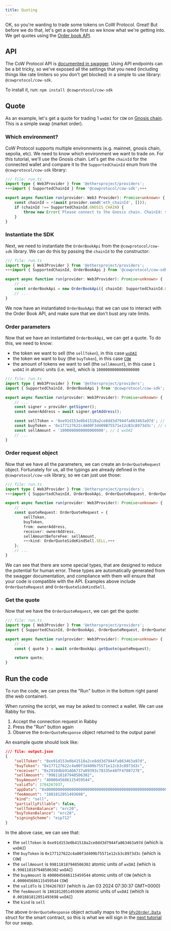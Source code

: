 ```yaml
---
title: Quoting
---
```


OK, so you're wanting to trade some tokens on CoW Protocol. Great! But before we do that, let's get a quote first so we know what we're getting into. We get quotes using the [Order book API](https://beta.docs.cow.fi/cow-protocol/tutorials/arbitrate/orderbook).

## API

The CoW Protocol API is [documented in swagger](https://beta.docs.cow.fi/cow-protocol/reference/apis/orderbook). Using API endpoints can be a bit tricky, so we've exposed all the settings that you need (including things like rate limiters so you don't get blocked) in a simple to use library: `@cowprotocol/cow-sdk`.

To install it, run: `npm install @cowprotocol/cow-sdk`

## Quote

As an example, let's get a quote for trading 1 `wxDAI` for `COW` on [Gnosis chain](https://gnosis.io/). This is a simple swap (market order).

### Which environment?

CoW Protocol supports multiple environments (e.g. mainnet, gnosis chain, sepolia, etc). We need to know which environment we want to trade on. For this tutorial, we'll use the Gnosis chain. Let's get the `chainId` for the connected wallet and compare it to the `SupportedChainId` enum from the `@cowprotocol/cow-sdk` library:

```typescript
/// file: run.ts
import type { Web3Provider } from '@ethersproject/providers';
+++import { SupportedChainId } from '@cowprotocol/cow-sdk';+++

export async function run(provider: Web3 Provider): Promise<unknown> {
    const chainId = +(await provider.send('eth_chainId', []));
    if (chainId !== SupportedChainId.GNOSIS_CHAIN) {
        throw new Error(`Please connect to the Gnosis chain. ChainId: ${chainId}`);
    }
}
```

### Instantiate the SDK

Next, we need to instantiate the `OrderBookApi` from the `@cowprotocol/cow-sdk` library. We can do this by passing the `chainId` to the constructor:

```typescript
/// file: run.ts
import type { Web3Provider } from '@ethersproject/providers';
+++import { SupportedChainId, OrderBookApi } from '@cowprotocol/cow-sdk';+++

export async function run(provider: Web3Provider): Promise<unknown> {
    // ...
    const orderBookApi = new OrderBookApi({ chainId: SupportedChainId.GNOSIS_CHAIN });
    // ...
}
```

We now have an instantiated `OrderBookApi` that we can use to interact with the Order Book API, and make sure that we don't bust any rate limits.

### Order parameters

Now that we have an instantiated `OrderBookApi`, we can get a quote. To do this, we need to know:

- the token we want to sell (the `sellToken`), in this case [`wxDAI`](https://gnosisscan.io/token/0xe91d153e0b41518a2ce8dd3d7944fa863463a97d)
- the token we want to buy (the `buyToken`), in this case [`COW`](https://gnosisscan.io/token/0x177127622c4A00F3d409B75571e12cB3c8973d3c)
- the amount of tokens we want to sell (the `sellAmount`), in this case `1 wxDAI` in atomic units (i.e. wei), which is `1000000000000000000`

```typescript
/// file: run.ts
import type { Web3Provider } from '@ethersproject/providers';
import { SupportedChainId, OrderBookApi } from '@cowprotocol/cow-sdk';

export async function run(provider: Web3Provider): Promise<unknown> {
    // ...
    const signer = provider.getSigner();
    const ownerAddress = await signer.getAddress();

    const sellToken = '0xe91d153e0b41518a2ce8dd3d7944fa863463a97d'; // wxDAI
    const buyToken = '0x177127622c4A00F3d409B75571e12cB3c8973d3c'; // COW
    const sellAmount = '1000000000000000000'; // 1 wxDAI
    // ...
}
```

### Order request object

Now that we have all the parameters, we can create an `OrderQuoteRequest` object. Fortunately for us, all the typings are already defined in the `@cowprotocol/cow-sdk` library, so we can just use those:

```typescript
/// file: run.ts
import type { Web3Provider } from '@ethersproject/providers';
+++import { SupportedChainId, OrderBookApi, OrderQuoteRequest, OrderQuoteSideKindSell } from '@cowprotocol/cow-sdk';+++

export async function run(provider: Web3Provider): Promise<unknown> {
    // ...
    const quoteRequest: OrderQuoteRequest = {
        sellToken,
        buyToken,
        from: ownerAddress,
        receiver: ownerAddress,
        sellAmountBeforeFee: sellAmount,
        +++kind: OrderQuoteSideKindSell.SELL,+++
    };
    // ...
}
```

We can see that there are some special types, that are designed to reduce the potential for human error. These types are automatically generated from the swagger documentation, and compliance with them will ensure that your code is compatible with the API. Examples above include `OrderQuoteRequest` and `OrderQuoteSideKindSell`.

### Get the quote

Now that we have the `OrderQuoteRequest`, we can get the quote:

```typescript
/// file: run.ts
import type { Web3Provider } from '@ethersproject/providers';
import { SupportedChainId, OrderBookApi, OrderQuoteRequest, OrderQuoteSideKindSell } from '@cowprotocol/cow-sdk';

export async function run(provider: Web3Provider): Promise<unknown> {
    // ...
    const { quote } = await orderBookApi.getQuote(quoteRequest);

    return quote;
}
```

## Run the code

To run the code, we can press the "Run" button in the bottom right panel (the web container).

When running the script, we may be asked to connect a wallet. We can use Rabby for this.

1. Accept the connection request in Rabby
2. Press the "Run" button again
3. Observe the `OrderQuoteResponse` object returned to the output panel

An example quote should look like:

```json
/// file: output.json
{
    "sellToken": "0xe91d153e0b41518a2ce8dd3d7944fa863463a97d",
    "buyToken": "0x177127622c4a00f3d409b75571e12cb3c8973d3c",
    "receiver": "0x29104bb91ADA737a89393c78335e48fF4708727E",
    "sellAmount": "998118187948506302",
    "buyAmount": "4000045686115459544",
    "validTo": 1704267037,
    "appData": "0x0000000000000000000000000000000000000000000000000000000000000000",
    "feeAmount": "1881812051493698",
    "kind": "sell",
    "partiallyFillable": false,
    "sellTokenBalance": "erc20",
    "buyTokenBalance": "erc20",
    "signingScheme": "eip712"
}
```

In the above case, we can see that:

- the `sellToken` is `0xe91d153e0b41518a2ce8dd3d7944fa863463a97d` (which is `wxDAI`)
- the `buyToken` is `0x177127622c4a00f3d409b75571e12cb3c8973d3c` (which is `COW`)
- the `sellAmount` is `998118187948506302` atomic units of `wxDAI` (which is `0.998118187948506302` `wxDAI`)
- the `buyAmount` is `4000045686115459544` atomic units of `COW` (which is `4.000045686115459544` `COW`)
- the `validTo` is `1704267037` (which is Jan 03 2024 07:30:37 GMT+0000)
- the `feeAmount` is `1881812051493698` atomic units of `wxDAI` (which is `0.001881812051493698` `wxDAI`)
- the `kind` is `sell`

The above `OrderQuoteResponse` object actually maps to the [`GPv2Order.Data`](https://beta.docs.cow.fi/cow-protocol/reference/contracts/core/settlement#gpv2orderdata-struct) struct for the smart contract, so this is what we will sign in the [next tutorial](/tutorial/sign-order) for our swap.